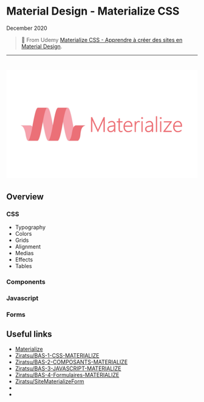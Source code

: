# Material Design - Materialize CSS

December 2020

> 🔨  From Udemy [Materialize CSS - Apprendre à créer des sites en Material Design](https://www.udemy.com/course/materialize-css/).

* * *

<h1 align="center">
    <img src="_readme-img/materialize-logo.png">
</h1>

## Overview

### CSS

- Typography
- Colors
- Grids
- Alignment
- Medias
- Effects
- Tables

### Components

### Javascript

### Forms

## Useful links

- [Materialize](https://materializecss.com/)
- [Ziratsu/BAS-1-CSS-MATERIALIZE](https://github.com/Ziratsu/BAS-1-CSS-MATERIALIZE)
- [Ziratsu/BAS-2-COMPOSANTS-MATERIALIZE](https://github.com/Ziratsu/BAS-2-COMPOSANTS-MATERIALIZE)
- [Ziratsu/BAS-3-JAVASCRIPT-MATERIALIZE](https://github.com/Ziratsu/BAS-3-JAVASCRIPT-MATERIALIZE)
- [Ziratsu/BAS-4-Formulaires-MATERIALIZE](https://github.com/Ziratsu/BAS-4-Formulaires-MATERIALIZE)
- [Ziratsu/SiteMaterializeForm](https://github.com/Ziratsu/SiteMaterializeForm)
- []()
- []()